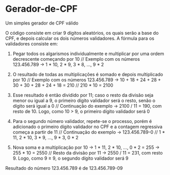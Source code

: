 # Gerador-de-CPF
Um simples gerador de CPF válido

O código consiste em criar 9 dígitos aleatórios, os quais serão a base do CPF, e depois calcular os dois números validadores.
A fórmula para os validadores consiste em:

1. Pegar todos os algarismos individualmente e multiplicar por uma ordem decrescente começando por 10 // 
Exemplo com os números 123.456.789 -> 1 * 10, 2 * 9, 3 * 8, ..., 9 * 2

2. O resultado de todas as multiplicações é somado e depois multiplicado por 10 //
Exemplo com os números 123.456.789 -> 10 + 18 + 24 + 28 + 30 + 30 + 28 + 24 + 18 = 210 // 210 * 10 = 2100

3. Esse resultado é então dividido por 11; caso o resto da divisão seja menor ou igual a 9, o primeiro dígito validador será o resto, senão o dígito será igual a 0 //
Continuação do exemplo -> 2100 / 11 = 190, com resto de 10. Logo, como 10 > 9, o primeiro dígito validador será 0

4. Para o segundo número validador, repete-se o processo, porém é adicionado o primeiro dígito validador no CPF e a contagem regressiva começa a partir de 11 //
Continuação do exemplo -> 123.456.789-0 // 1 * 11, 2 * 10, 3 * 9, ..., 9 * 3, 0 * 2

5. Nova soma e a multiplicação por 10 -> 1 * 11, 2 * 10, ..., 0 * 2 = 255 -> 255 * 10 = 2550   //
Resto da divisão por 11 -> 2550 / 11 = 231, com resto 9. Logo, como 9 ≥ 9, o segundo dígito validador será 9

Resultado do número 123.456.789 é de 123.456.789-09
